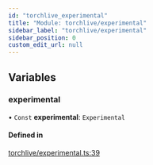 ```yaml
---
id: "torchlive_experimental"
title: "Module: torchlive/experimental"
sidebar_label: "torchlive/experimental"
sidebar_position: 0
custom_edit_url: null
---
```


## Variables

### experimental

• `Const` **experimental**: `Experimental`

#### Defined in

[torchlive/experimental.ts:39](https://github.com/facebookresearch/playtorch/blob/a792455/react-native-pytorch-core/src/torchlive/experimental.ts#L39)
